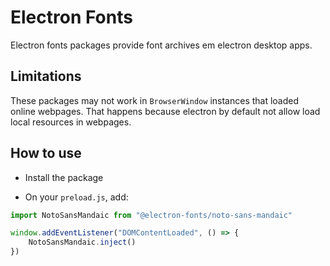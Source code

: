 # Electron Fonts

Electron fonts packages provide font archives em electron desktop apps.

## Limitations

These packages may not work in `BrowserWindow` instances that loaded online webpages. That happens because electron by default not allow load local resources in webpages.

## How to use

* Install the package

* On your `preload.js`, add:

```ts
import NotoSansMandaic from "@electron-fonts/noto-sans-mandaic"

window.addEventListener("DOMContentLoaded", () => {
    NotoSansMandaic.inject()
})
```
